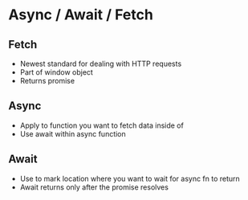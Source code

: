 # Async / Await / Fetch

## Fetch
- Newest standard for dealing with HTTP requests
- Part of window object
- Returns promise

## Async
- Apply to function you want to fetch data inside of
- Use await within async function

## Await
- Use to mark location where you want to wait for async fn to return
- Await returns only after the promise resolves

